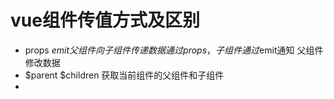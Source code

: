 

#   vue组件传值方式及区别

  - props $emit 父组件向子组件传递数据通过props，子组件通过$emit通知
    父组件修改数据
  - $parent $children 获取当前组件的父组件和子组件
  -   
